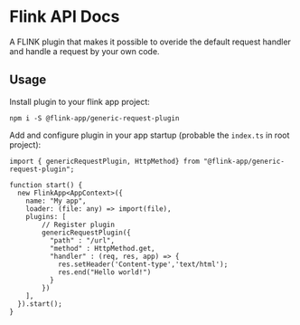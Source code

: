 # Flink API Docs
A FLINK plugin that makes it possible to overide the default request handler and handle a request by your own code.

## Usage

Install plugin to your flink app project:

```
npm i -S @flink-app/generic-request-plugin
```

Add and configure plugin in your app startup (probable the `index.ts` in root project):

```
import { genericRequestPlugin, HttpMethod} from "@flink-app/generic-request-plugin";

function start() {
  new FlinkApp<AppContext>({
    name: "My app",
    loader: (file: any) => import(file),
    plugins: [
        // Register plugin
        genericRequestPlugin({
          "path" : "/url", 
          "method" : HttpMethod.get,
          "handler" : (req, res, app) => {
            res.setHeader('Content-type','text/html');
            res.end("Hello world!")
          }
        })
    ],
  }).start();
}

```
